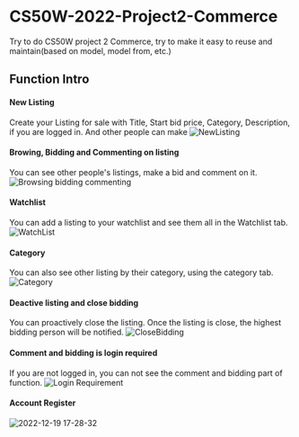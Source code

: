 # CS50W-2022-Project2-Commerce
Try to do CS50W project 2 Commerce, try to make it easy to reuse and maintain(based on model, model from, etc.)


## Function Intro


#### New Listing
Create your Listing for sale with Title, Start bid price, Category, Description, if you are logged in. 
And other people can make
![NewListing](https://user-images.githubusercontent.com/32170898/208418445-4c39e239-4139-46e2-8315-4b5d469bb126.gif)

#### Browing, Bidding and Commenting on listing
You can see other people's listings, make a bid and comment on it. 
![Browsing bidding commenting](https://user-images.githubusercontent.com/32170898/208419054-26ef7526-d578-4f71-8f04-dc4905f88581.gif)

#### Watchlist
You can add a listing to your watchlist and see them all in the Watchlist tab.
![WatchList](https://user-images.githubusercontent.com/32170898/208419300-a74c76af-6a1c-4868-80a9-e1201c12e806.gif)

#### Category
You can also see other listing by their category, using the category tab.
![Category](https://user-images.githubusercontent.com/32170898/208419475-115c819b-0dfe-4196-a98c-a8c1a0eb97c9.gif)

#### Deactive listing and close bidding
You can proactively close the listing. Once the listing is close, the highest bidding person will be notified.
![CloseBidding](https://user-images.githubusercontent.com/32170898/208419507-47a24a20-0785-454d-9bef-7839cd34d0d2.gif)


#### Comment and bidding is login required
If you are not logged in, you can not see the comment and bidding part of function.
![Login Requirement](https://user-images.githubusercontent.com/32170898/208419838-727f5b05-2255-4ca1-834a-d2c008122a55.gif)


#### Account Register
![2022-12-19 17-28-32](https://user-images.githubusercontent.com/32170898/208417513-203acded-f2d3-4985-9f53-b030879ff0b2.gif)
